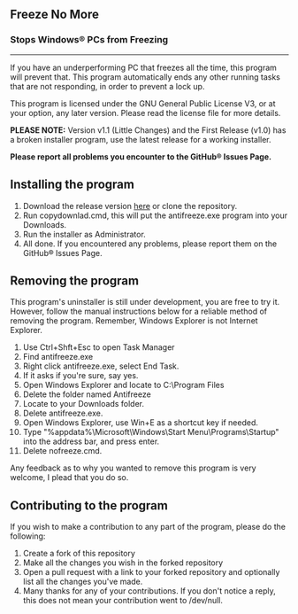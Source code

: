 ## Freeze No More
### Stops Windows&reg; PCs from Freezing
- - -  
If you have an underperforming PC that freezes all the time, this
program will prevent that. This program automatically ends any other 
running tasks that are not responding, in order to prevent a lock up.  
  
This program is licensed under the GNU General Public License V3, or at your
option, any later version. Please read the license file for more details.

**PLEASE NOTE:** Version v1.1 (Little Changes) and the First Release (v1.0) has a broken
installer program, use the latest release for a working installer.

**Please report all problems you encounter to the GitHub&reg; Issues Page.**

## Installing the program
1. Download the release version [here](https://github.com/DUDEX64/Freeze-No-More/releases/latest) or clone the repository.
2. Run copydownlad.cmd, this will put the antifreeze.exe program into your Downloads.
3. Run the installer as Administrator.
4. All done. If you encountered any problems, please report them on the GitHub&reg; Issues Page.

## Removing the program
This program's uninstaller is still under development, you are free to
try it. However, follow the manual instructions below for a reliable
method of removing the program. 
Remember, Windows Explorer is not Internet Explorer.
  
1. Use Ctrl+Shft+Esc to open Task Manager
2. Find antifreeze.exe
3. Right click antifreeze.exe, select End Task.
4. If it asks if you're sure, say yes.
5. Open Windows Explorer and locate to C:\Program Files
6. Delete the folder named Antifreeze
7. Locate to your Downloads folder.
8. Delete antifreeze.exe.
9. Open Windows Explorer, use Win+E as a shortcut key if needed.
10. Type "%appdata%\Microsoft\Windows\Start Menu\Programs\Startup\" into the address bar, and press enter.
11. Delete nofreeze.cmd.
  
Any feedback as to why you wanted to remove this program is very welcome, I
plead that you do so.

## Contributing to the program
If you wish to make a contribution to any part of the program,
please do the following:

1. Create a fork of this repository
2. Make all the changes you wish in the forked repository
3. Open a pull request with a link to your forked repository and
optionally list all the changes you've made.
4. Many thanks for any of your contributions. If you don't notice a reply, 
this does not mean your contribution went to /dev/null.

